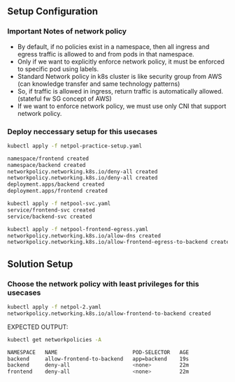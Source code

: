 ## Setup Configuration

### Important Notes of network policy

- By default, if no policies exist in a namespace, then all ingress and egress traffic is allowed to and from pods in that namespace.
- Only if we want to explicitly enforce network policy, it must be enforced to specific pod using labels.
- Standard Network policy in k8s cluster is like security group from AWS (can knowledge transfer and same technology patterns)
- So, if traffic is allowed in ingress, return traffic is automatically allowed. (stateful fw SG concept of AWS)
- If we want to enforce network policy, we must use only CNI that support network policy.

### Deploy neccessary setup for this usecases

```bash
kubectl apply -f netpol-practice-setup.yaml 

namespace/frontend created
namespace/backend created
networkpolicy.networking.k8s.io/deny-all created
networkpolicy.networking.k8s.io/deny-all created
deployment.apps/backend created
deployment.apps/frontend created
```

```bash
kubectl apply -f netpool-svc.yaml 
service/frontend-svc created
service/backend-svc created
```

```bash
kubectl apply -f netpool-frontend-egress.yaml 
networkpolicy.networking.k8s.io/allow-dns created
networkpolicy.networking.k8s.io/allow-frontend-egress-to-backend created
```

## Solution Setup

### Choose the network policy with least privileges for this usecases

```bash
kubectl apply -f netpol-2.yaml 
networkpolicy.networking.k8s.io/allow-frontend-to-backend created
```

EXPECTED OUTPUT:
```bash
kubectl get networkpolicies -A

NAMESPACE   NAME                        POD-SELECTOR   AGE
backend     allow-frontend-to-backend   app=backend    19s
backend     deny-all                    <none>         22m
frontend    deny-all                    <none>         22m
```